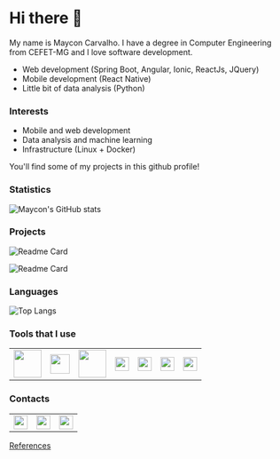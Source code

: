# Hi there 👋 

My name is Maycon Carvalho. I have a degree in Computer Engineering from CEFET-MG and I love software development.

* Web development (Spring Boot, Angular, Ionic, ReactJs, JQuery)
* Mobile development (React Native)
* Little bit of data analysis (Python)

### Interests

* Mobile and web development
* Data analysis and machine learning
* Infrastructure (Linux + Docker)

You'll find some of my projects in this github profile!

### Statistics

![Maycon's GitHub stats](https://github-readme-stats.vercel.app/api?username=mayconCarvalho&theme=github_dark_dimmed&show_icons=true)

### Projects

![Readme Card](https://github-readme-stats.vercel.app/api/pin/?username=mayconCarvalho&repo=curso-spring-ionic-frontend&theme=github_dark_dimmed&show_owner=true)

![Readme Card](https://github-readme-stats.vercel.app/api/pin/?username=mayconCarvalho&repo=curso-spring-ionic-backend&theme=github_dark_dimmed&show_owner=true)

### Languages

![Top Langs](https://github-readme-stats.vercel.app/api/top-langs/?username=mayconCarvalho&layout=compact&theme=github_dark_dimmed)

### Tools that I use

<table border="0">
    <tr>
        <td>
            <a href='https://github.com/spring-projects/spring-boot' title='Spring boot'>
                <img width=50 src='https://avatars.githubusercontent.com/u/317776?s=48&v=4'>
            </a>
        </td>
        <td>
            <a href='https://github.com/angular/angular' title='Angular'>
                <img width=35 src='https://avatars.githubusercontent.com/u/139426?s=48&v=4'>
            </a>
        </td>
        <td>
            <a href='https://github.com/facebook/react-native' title='React Native'>
                <img width=50 src='https://upload.wikimedia.org/wikipedia/commons/a/a7/React-icon.svg'>
            </a>
        </td>
        <td>
            <a href='https://github.com/openjdk/jdk' title='Java'>
                <img width=25 src='https://upload.wikimedia.org/wikipedia/en/3/30/Java_programming_language_logo.svg'>
            </a>
        </td>
        <td>
            <a href='https://github.com/microsoft/  TypeScript' title='Typescript'>
                <img width=25 src='https://upload.wikimedia.org/wikipedia/commons/4/4c/Typescript_logo_2020.svg'>
            </a>
        </td>
        <td>
            <a href='https://github.com/python/cpython' title='Python'>
                <img width=25 src='https://upload.wikimedia.org/wikipedia/commons/c/c3/Python-logo-notext.svg'>
            </a>
        </td>
        <td>
            <a href='https://github.com/microsoft/vscode' title='VScode'>
                <img width=25 src='https://upload.wikimedia.org/wikipedia/commons/thumb/9/9a/Visual_Studio_Code_1.35_icon.svg/800px-Visual_Studio_Code_1.35_icon.svg.png'>
            </a>
        </td>
    </tr>
</table>


### Contacts

<table  border="0">
    <tr>
        <td>
            <a href='https://t.me/MayconArthuso' title='Telegram'>
                <img width=25 src="https://upload.wikimedia.org/wikipedia/commons/8/82/Telegram_logo.svg">
            </a>
        </td>
        <td>
            <a href='https://www.linkedin.com/in/maycon-carvalho/' title='Linkedin'>
                <img width=25 src="https://upload.wikimedia.org/wikipedia/commons/c/ca/LinkedIn_logo_initials.png">
            </a>
        </td>
        <td>
            <a href='https://gitlab.com/MayconCarvalho' title='Gitlab'>
                <img width=25 src="https://upload.wikimedia.org/wikipedia/commons/e/e1/GitLab_logo.svg">
            </a>
        </td>
    </tr>
</table>

[References](https://github.com/anuraghazra/github-readme-stats/blob/master/docs/readme_pt-BR.md)
